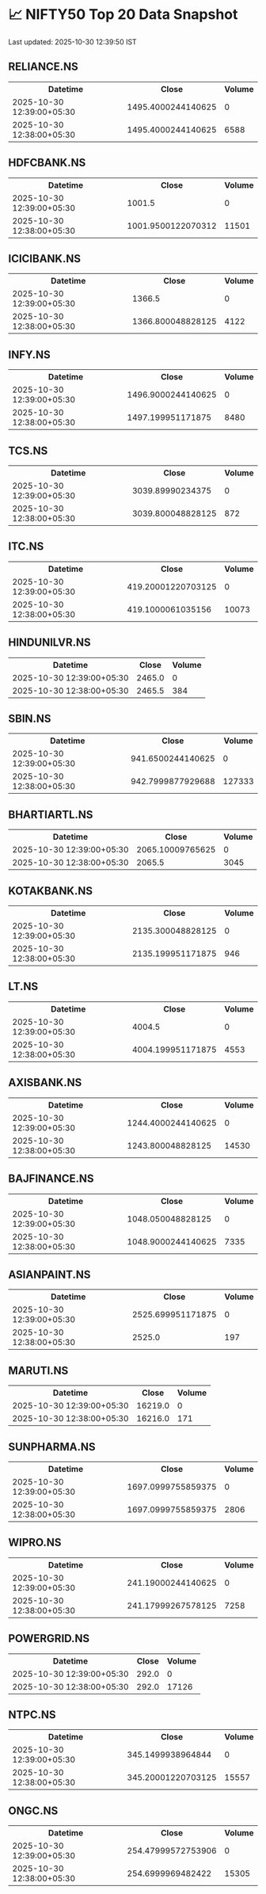 # 📈 NIFTY50 Top 20 Data Snapshot

Last updated: 2025-10-30 12:39:50 IST

## RELIANCE.NS

<table>
  <tr><th>Datetime</th><th>Close</th><th>Volume</th></tr>
  <tr><td>2025-10-30 12:39:00+05:30</td><td>1495.4000244140625</td><td>0</td></tr>
  <tr><td>2025-10-30 12:38:00+05:30</td><td>1495.4000244140625</td><td>6588</td></tr>
</table>

## HDFCBANK.NS

<table>
  <tr><th>Datetime</th><th>Close</th><th>Volume</th></tr>
  <tr><td>2025-10-30 12:39:00+05:30</td><td>1001.5</td><td>0</td></tr>
  <tr><td>2025-10-30 12:38:00+05:30</td><td>1001.9500122070312</td><td>11501</td></tr>
</table>

## ICICIBANK.NS

<table>
  <tr><th>Datetime</th><th>Close</th><th>Volume</th></tr>
  <tr><td>2025-10-30 12:39:00+05:30</td><td>1366.5</td><td>0</td></tr>
  <tr><td>2025-10-30 12:38:00+05:30</td><td>1366.800048828125</td><td>4122</td></tr>
</table>

## INFY.NS

<table>
  <tr><th>Datetime</th><th>Close</th><th>Volume</th></tr>
  <tr><td>2025-10-30 12:39:00+05:30</td><td>1496.9000244140625</td><td>0</td></tr>
  <tr><td>2025-10-30 12:38:00+05:30</td><td>1497.199951171875</td><td>8480</td></tr>
</table>

## TCS.NS

<table>
  <tr><th>Datetime</th><th>Close</th><th>Volume</th></tr>
  <tr><td>2025-10-30 12:39:00+05:30</td><td>3039.89990234375</td><td>0</td></tr>
  <tr><td>2025-10-30 12:38:00+05:30</td><td>3039.800048828125</td><td>872</td></tr>
</table>

## ITC.NS

<table>
  <tr><th>Datetime</th><th>Close</th><th>Volume</th></tr>
  <tr><td>2025-10-30 12:39:00+05:30</td><td>419.20001220703125</td><td>0</td></tr>
  <tr><td>2025-10-30 12:38:00+05:30</td><td>419.1000061035156</td><td>10073</td></tr>
</table>

## HINDUNILVR.NS

<table>
  <tr><th>Datetime</th><th>Close</th><th>Volume</th></tr>
  <tr><td>2025-10-30 12:39:00+05:30</td><td>2465.0</td><td>0</td></tr>
  <tr><td>2025-10-30 12:38:00+05:30</td><td>2465.5</td><td>384</td></tr>
</table>

## SBIN.NS

<table>
  <tr><th>Datetime</th><th>Close</th><th>Volume</th></tr>
  <tr><td>2025-10-30 12:39:00+05:30</td><td>941.6500244140625</td><td>0</td></tr>
  <tr><td>2025-10-30 12:38:00+05:30</td><td>942.7999877929688</td><td>127333</td></tr>
</table>

## BHARTIARTL.NS

<table>
  <tr><th>Datetime</th><th>Close</th><th>Volume</th></tr>
  <tr><td>2025-10-30 12:39:00+05:30</td><td>2065.10009765625</td><td>0</td></tr>
  <tr><td>2025-10-30 12:38:00+05:30</td><td>2065.5</td><td>3045</td></tr>
</table>

## KOTAKBANK.NS

<table>
  <tr><th>Datetime</th><th>Close</th><th>Volume</th></tr>
  <tr><td>2025-10-30 12:39:00+05:30</td><td>2135.300048828125</td><td>0</td></tr>
  <tr><td>2025-10-30 12:38:00+05:30</td><td>2135.199951171875</td><td>946</td></tr>
</table>

## LT.NS

<table>
  <tr><th>Datetime</th><th>Close</th><th>Volume</th></tr>
  <tr><td>2025-10-30 12:39:00+05:30</td><td>4004.5</td><td>0</td></tr>
  <tr><td>2025-10-30 12:38:00+05:30</td><td>4004.199951171875</td><td>4553</td></tr>
</table>

## AXISBANK.NS

<table>
  <tr><th>Datetime</th><th>Close</th><th>Volume</th></tr>
  <tr><td>2025-10-30 12:39:00+05:30</td><td>1244.4000244140625</td><td>0</td></tr>
  <tr><td>2025-10-30 12:38:00+05:30</td><td>1243.800048828125</td><td>14530</td></tr>
</table>

## BAJFINANCE.NS

<table>
  <tr><th>Datetime</th><th>Close</th><th>Volume</th></tr>
  <tr><td>2025-10-30 12:39:00+05:30</td><td>1048.050048828125</td><td>0</td></tr>
  <tr><td>2025-10-30 12:38:00+05:30</td><td>1048.9000244140625</td><td>7335</td></tr>
</table>

## ASIANPAINT.NS

<table>
  <tr><th>Datetime</th><th>Close</th><th>Volume</th></tr>
  <tr><td>2025-10-30 12:39:00+05:30</td><td>2525.699951171875</td><td>0</td></tr>
  <tr><td>2025-10-30 12:38:00+05:30</td><td>2525.0</td><td>197</td></tr>
</table>

## MARUTI.NS

<table>
  <tr><th>Datetime</th><th>Close</th><th>Volume</th></tr>
  <tr><td>2025-10-30 12:39:00+05:30</td><td>16219.0</td><td>0</td></tr>
  <tr><td>2025-10-30 12:38:00+05:30</td><td>16216.0</td><td>171</td></tr>
</table>

## SUNPHARMA.NS

<table>
  <tr><th>Datetime</th><th>Close</th><th>Volume</th></tr>
  <tr><td>2025-10-30 12:39:00+05:30</td><td>1697.0999755859375</td><td>0</td></tr>
  <tr><td>2025-10-30 12:38:00+05:30</td><td>1697.0999755859375</td><td>2806</td></tr>
</table>

## WIPRO.NS

<table>
  <tr><th>Datetime</th><th>Close</th><th>Volume</th></tr>
  <tr><td>2025-10-30 12:39:00+05:30</td><td>241.19000244140625</td><td>0</td></tr>
  <tr><td>2025-10-30 12:38:00+05:30</td><td>241.17999267578125</td><td>7258</td></tr>
</table>

## POWERGRID.NS

<table>
  <tr><th>Datetime</th><th>Close</th><th>Volume</th></tr>
  <tr><td>2025-10-30 12:39:00+05:30</td><td>292.0</td><td>0</td></tr>
  <tr><td>2025-10-30 12:38:00+05:30</td><td>292.0</td><td>17126</td></tr>
</table>

## NTPC.NS

<table>
  <tr><th>Datetime</th><th>Close</th><th>Volume</th></tr>
  <tr><td>2025-10-30 12:39:00+05:30</td><td>345.1499938964844</td><td>0</td></tr>
  <tr><td>2025-10-30 12:38:00+05:30</td><td>345.20001220703125</td><td>15557</td></tr>
</table>

## ONGC.NS

<table>
  <tr><th>Datetime</th><th>Close</th><th>Volume</th></tr>
  <tr><td>2025-10-30 12:39:00+05:30</td><td>254.47999572753906</td><td>0</td></tr>
  <tr><td>2025-10-30 12:38:00+05:30</td><td>254.6999969482422</td><td>15305</td></tr>
</table>

